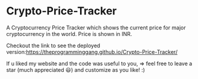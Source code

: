 # Crypto-Price-Tracker
A Cryptocurrency Price Tracker which shows the current price for major cryptocurrency in the world. Price is shown in INR.

Checkout the link to see the deployed version:https://theprogramminggang.github.io/Crypto-Price-Tracker/

If u liked my website and the code was useful to you, => feel free to leave a star (much appreciated 😃) and customize as you like! :)
